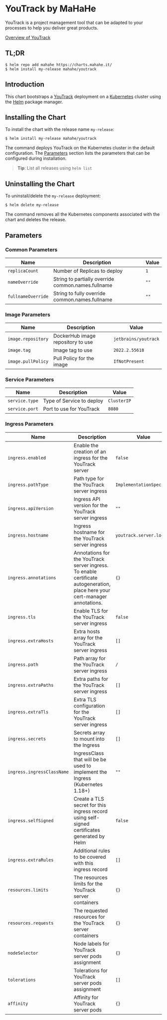 # YouTrack by MaHaHe

YouTrack is a project management tool that can be adapted to your processes to help you deliver great products.

[Overview of YouTrack](https://www.jetbrains.com/youtrack/)
                           
## TL;DR

```console
$ helm repo add mahahe https://charts.mahahe.it/
$ helm install my-release mahahe/youtrack
```

## Introduction

This chart bootstraps a [YouTrack](https://github.com/mahahe-it/helm/tree/main/charts/youtrack) deployment on a [Kubernetes](https://kubernetes.io) cluster using the [Helm](https://helm.sh) package manager.

## Installing the Chart

To install the chart with the release name `my-release`:

```console
$ helm install my-release mahahe/youtrack
```

The command deploys YouTrack on the Kubernetes cluster in the default configuration. The [Parameters](#parameters) section lists the parameters that can be configured during installation.

> **Tip**: List all releases using `helm list`

## Uninstalling the Chart

To uninstall/delete the `my-release` deployment:

```console
$ helm delete my-release
```

The command removes all the Kubernetes components associated with the chart and deletes the release.

## Parameters

### Common Parameters

| Name               | Description                                         | Value |
| ------------------ | --------------------------------------------------- | ----- |
| `replicaCount`     | Number of Replicas to deploy                        | `1`   |
| `nameOverride`     | String to partially override common.names.fullname  | `""`  |
| `fullnameOverride` | String to fully override common.names.fullname      | `""`  |


### Image Parameters

| Name               | Description                       | Value                |
| ------------------ | --------------------------------- | -------------------- |
| `image.repository` | DockerHub image repository to use | `jetbrains/youtrack` |
| `image.tag`        | Image tag to use                  | `2022.2.55618`       |
| `image.pullPolicy` | Pull Policy for the image         | `IfNotPresent`       |


### Service Parameters

| Name           | Description               | Value       |
| -------------- | ------------------------- | ----------- |
| `service.type` | Type of Service to deploy | `ClusterIP` |
| `service.port` | Port to use for YouTrack  | `8080`      |


### Ingress Parameters

| Name                       | Description                                                                                                                  | Value                    |
| -------------------------- | ---------------------------------------------------------------------------------------------------------------------------- | ------------------------ |
| `ingress.enabled`          | Enable the creation of an ingress for the YouTrack server                                                                    | `false`                  |
| `ingress.pathType`         | Path type for the YouTrack server ingress                                                                                    | `ImplementationSpecific` |
| `ingress.apiVersion`       | Ingress API version for the YouTrack server ingress                                                                          | `""`                     |
| `ingress.hostname`         | Ingress hostname for the YouTrack server ingress                                                                             | `youtrack.server.local`  |
| `ingress.annotations`      | Annotations for the YouTrack server ingress. To enable certificate autogeneration, place here your cert-manager annotations. | `{}`                     |
| `ingress.tls`              | Enable TLS for the YouTrack server ingress                                                                                   | `false`                  |
| `ingress.extraHosts`       | Extra hosts array for the YouTrack server ingress                                                                            | `[]`                     |
| `ingress.path`             | Path array for the YouTrack server ingress                                                                                   | `/`                      |
| `ingress.extraPaths`       | Extra paths for the YouTrack server ingress                                                                                  | `[]`                     |
| `ingress.extraTls`         | Extra TLS configuration for the YouTrack server ingress                                                                      | `[]`                     |
| `ingress.secrets`          | Secrets array to mount into the Ingress                                                                                      | `[]`                     |
| `ingress.ingressClassName` | IngressClass that will be be used to implement the Ingress (Kubernetes 1.18+)                                                | `""`                     |
| `ingress.selfSigned`       | Create a TLS secret for this ingress record using self-signed certificates generated by Helm                                 | `false`                  |
| `ingress.extraRules`       | Additional rules to be covered with this ingress record                                                                      | `[]`                     |
| `resources.limits`         | The resources limits for the YouTrack server containers                                                                      | `{}`                     |
| `resources.requests`       | The requested resources for the YouTrack server containers                                                                   | `{}`                     |
| `nodeSelector`             | Node labels for YouTrack server pods assignment                                                                              | `{}`                     |
| `tolerations`              | Tolerations for YouTrack server pods assignment                                                                              | `[]`                     |
| `affinity`                 | Affinity for YouTrack server pods                                                                                            | `{}`                     |

